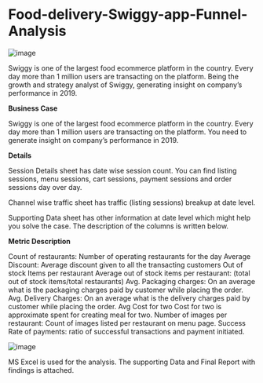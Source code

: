 # Food-delivery-Swiggy-app-Funnel-Analysis  
![image](https://github.com/DG0110/Funnel-Analysis-Swiggy-/assets/112652526/86f67a33-cf4a-4c03-b618-9513f4b25868)


Swiggy is one of the largest food ecommerce platform in the country. Every day more than 1 million users are transacting on the platform. Being the growth and strategy analyst of Swiggy, generating insight on company’s performance in 2019.


**Business Case**

Swiggy is one of the largest food ecommerce platform in the country. Every day more
than 1 million users are transacting on the platform. You need to generate insight on company’s
performance in 2019. 

**Details**

Session Details sheet has date wise session count. You can find listing sessions, menu
sessions, cart sessions, payment sessions and order sessions day over day.

Channel wise traffic sheet has traffic (listing sessions) breakup at date level.

Supporting Data sheet has other information at date level which might help you solve
the case. The description of the columns is written below.

**Metric Description**

Count of restaurants: Number of operating restaurants for the day
Average Discount: Average discount given to all the transacting customers
Out of stock Items per restaurant
Average out of stock items per restaurant: (total out of stock items/total
restaurants)
Avg. Packaging charges: On an average what is the packaging charges paid by customer while placing the order.
Avg. Delivery Charges: On an average what is the delivery charges paid by customer while placing the order.
Avg Cost for two Cost for two is approximate spent for creating meal for two.
Number of images per restaurant: Count of images listed per restaurant on menu page.
Success Rate of payments: ratio of successful transactions and payment initiated.

![image](https://github.com/DG0110/Food-delivery-Swiggy-app-Funnel-Analysis/assets/112652526/56a86298-ef00-4fa3-a408-f1d6564e3f73)

MS Excel is used for the analysis. The supporting Data and Final Report with findings is attached.
